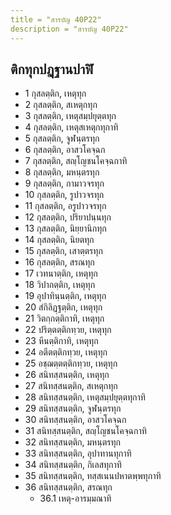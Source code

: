 ```yaml
---
title = "สารบัญ 40P22"
description = "สารบัญ 40P22"
---
```


## ติกทุกปฏฺฐานปาฬิ

- 1 กุสลตฺติก, เหตุทุก
- 2 กุสลตฺติก, สเหตุกทุก
- 3 กุสลตฺติก, เหตุสมฺปยุตฺตทุก
- 4 กุสลตฺติก, เหตุสเหตุกทุกาทิ
- 5 กุสลตฺติก, จูฬนฺตรทุก
- 6 กุสลตฺติก, อาสวโคจฺฉก
- 7 กุสลตฺติก, สญฺโญชนโคจฺฉกาทิ
- 8 กุสลตฺติก, มหนฺตรทุก
- 9 กุสลตฺติก, กามาวจรทุก
- 10 กุสลตฺติก, รูปาวจรทุก
- 11 กุสลตฺติก, อรูปาวจรทุก
- 12 กุสลตฺติก, ปริยาปนฺนทุก
- 13 กุสลตฺติก, นิยฺยานิกทุก
- 14 กุสลตฺติก, นิยตทุก
- 15 กุสลตฺติก, เสาตฺตรทุก
- 16 กุสลตฺติก, สรณทุก
- 17 เวทนาตฺติก, เหตุทุก
- 18 วิปากตฺติก, เหตุทุก
- 19 อุปาทินฺนตฺติก, เหตุทุก
- 20 สํกิลิฏฺฐตฺติก, เหตุทุก
- 21 วิตกฺกตฺติกาทิ, เหตุทุก
- 22 ปริตฺตตฺติกทฺวย, เหตุทุก
- 23 หีนตฺติกาทิ, เหตุทุก
- 24 อตีตตฺติกทฺวย, เหตุทุก
- 25 อชฺฌตฺตตฺติกทฺวย, เหตุทุก
- 26 สนิทสฺสนตฺติก, เหตุทุก
- 27 สนิทสฺสนตฺติก, สเหตุกทุก
- 28 สนิทสฺสนตฺติก, เหตุสมฺปยุตฺตทุกาทิ
- 29 สนิทสฺสนตฺติก, จูฬนฺตรทุก
- 30 สนิทสฺสนตฺติก, อาสวโคจฺฉก
- 31 สนิทสฺสนตฺติก, สญฺโญชนโคจฺฉกาทิ
- 32 สนิทสฺสนตฺติก, มหนฺตรทุก
- 33 สนิทสฺสนตฺติก, อุปาทานทุกาทิ
- 34 สนิทสฺสนตฺติก, กิเลสทุกาทิ
- 35 สนิทสฺสนตฺติก, ทสฺสเนนปหาตพฺพทุกาทิ
- 36 สนิทสฺสนตฺติก, สรณทุก
  - 36.1 เหตุ-อารมฺมณาทิ